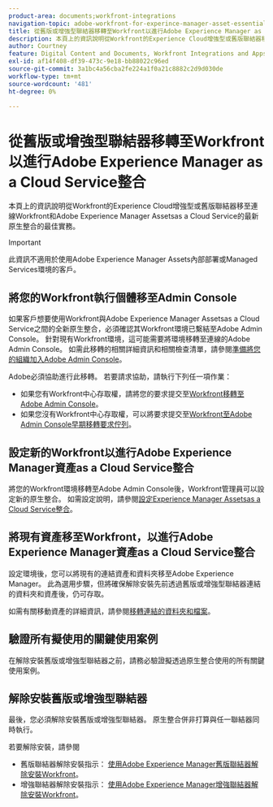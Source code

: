 ```yaml
---
product-area: documents;workfront-integrations
navigation-topic: adobe-workfront-for-experince-manager-asset-essentials
title: 從舊版或增強型聯結器移轉至Workfront以進行Adobe Experience Manager as a Cloud Service整合
description: 本頁上的資訊說明從Workfront的Experience Cloud增強型或舊版聯結器移至連線Workfront和Adobe Experience Manager Assetsas a Cloud Service的最新原生整合的最佳實務。
author: Courtney
feature: Digital Content and Documents, Workfront Integrations and Apps
exl-id: af14f408-df39-473c-9e18-bb88022c96ed
source-git-commit: 3a1bc4a56cba2fe224a1f0a21c8882c2d9d030de
workflow-type: tm+mt
source-wordcount: '481'
ht-degree: 0%

---
```


# 從舊版或增強型聯結器移轉至Workfront以進行Adobe Experience Manager as a Cloud Service整合

本頁上的資訊說明從Workfront的Experience Cloud增強型或舊版聯結器移至連線Workfront和Adobe Experience Manager Assetsas a Cloud Service的最新原生整合的最佳實務。

>[!IMPORTANT]
>
>此資訊不適用於使用Adobe Experience Manager Assets內部部署或Managed Services環境的客戶。

## 將您的Workfront執行個體移至Admin Console

如果客戶想要使用Workfront與Adobe Experience Manager Assetsas a Cloud Service之間的全新原生整合，必須確認其Workfront環境已繫結至Adobe Admin Console。 針對現有Workfront環境，這可能需要將環境移轉至連線的Adobe Admin Console。 如需此移轉的相關詳細資訊和相關檢查清單，請參閱[準備將您的組織加入Adobe Admin Console](/help/quicksilver/administration-and-setup/adobe-admin-console/prep-for-admin-console.md)。

Adobe必須協助進行此移轉。 若要請求協助，請執行下列任一項作業：

* 如果您有Workfront中心存取權，請將您的要求提交至[Workfront移轉至Adobe Admin Console](https://hub.workfront.com/requests/new?activeTab=tab-new-helpRequest&amp;projectID=629674d500054a38133cf26e01d06a97&amp;path=)。
* 如果您沒有Workfront中心存取權，可以將要求提交至[Workfront至Adobe Admin Console早期移轉要求佇列](https://workfront.az1.qualtrics.com/jfe/form/SV_9T5LuHf05JUOPAi)。

## 設定新的Workfront以進行Adobe Experience Manager資產as a Cloud Service整合

將您的Workfront環境移轉至Adobe Admin Console後，Workfront管理員可以設定新的原生整合。 如需設定說明，請參閱[設定Experience Manager Assetsas a Cloud Service整合](/help/quicksilver/administration-and-setup/configure-integrations/configure-aacs-integration.md)。

## 將現有資產移至Workfront，以進行Adobe Experience Manager資產as a Cloud Service整合

設定環境後，您可以將現有的連結資產和資料夾移至Adobe Experience Manager。 此為選用步驟，但將確保解除安裝先前透過舊版或增強型聯結器連結的資料夾和資產後，仍可存取。

如需有關移動資產的詳細資訊，請參閱[移轉連結的資料夾和檔案](/help/quicksilver/documents/workfront-and-experience-manager-integrations/legacy-enhanced-connector-migration/workfront-document-link-updates.md)。

## 驗證所有擬使用的關鍵使用案例

在解除安裝舊版或增強型聯結器之前，請務必驗證擬透過原生整合使用的所有關鍵使用案例。

## 解除安裝舊版或增強型聯結器

最後，您必須解除安裝舊版或增強型聯結器。 原生整合併非打算與任一聯結器同時執行。

若要解除安裝，請參閱

* 舊版聯結器解除安裝指示： [使用Adobe Experience Manager舊版聯結器解除安裝Workfront](/help/quicksilver/documents/workfront-and-experience-manager-integrations/legacy-enhanced-connector-migration/uninstall-legacy-connector.md)。
* 增強聯結器解除安裝指示： [使用Adobe Experience Manager增強聯結器解除安裝Workfront](/help/quicksilver/documents/workfront-and-experience-manager-integrations/legacy-enhanced-connector-migration/uninstall-enhanced-connector.md)。
